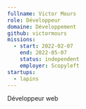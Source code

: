 ```yaml
---
fullname: Victor Mours
role: Développeur
domaine: Développement
github: victormours
missions:
  - start: 2022-02-07
    end: 2022-05-07
    status: independent
    employer: Scopyleft
startups:
  - lapins
---
```


Développeur web
